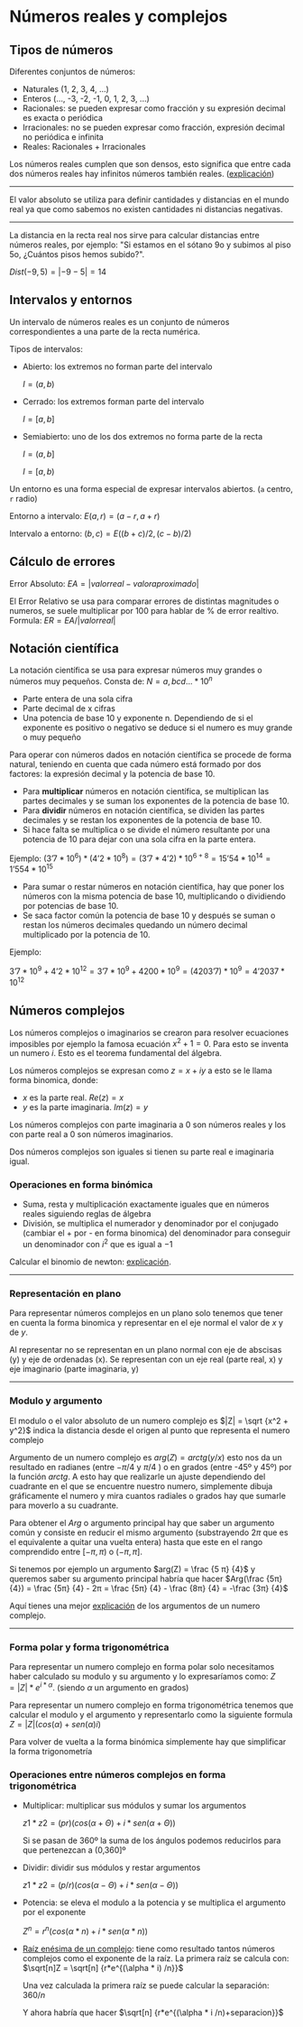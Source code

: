# Números reales y complejos

## Tipos de números

Diferentes conjuntos de números:

- Naturales (1, 2, 3, 4, ...)
- Enteros (..., -3, -2, -1, 0, 1, 2, 3, ...)
- Racionales: se pueden expresar como fracción y su expresión decimal es exacta o periódica
- Irracionales: no se pueden expresar como fracción, expresión decimal no periódica e infinita
- Reales: Racionales + Irracionales

Los números reales cumplen que son densos, esto significa que entre cada dos números reales hay infinitos números también reales. ([explicación](https://www.youtube.com/watch?v=fLzlbgxisUg))

---

El valor absoluto se utiliza para definir cantidades y distancias en el mundo real ya que como sabemos no existen cantidades ni distancias negativas.

---

La distancia en la recta real nos sirve para calcular distancias entre números reales, por ejemplo: "Si estamos en el sótano 9o y subimos al piso 5o, ¿Cuántos pisos hemos subido?". 

$Dist(-9, 5) = | -9 - 5 | = 14$

## Intervalos y entornos

Un intervalo de números reales es un conjunto de números correspondientes a una parte de la recta numérica.

Tipos de intervalos:

- Abierto: los extremos no forman parte del intervalo

  $I = (a, b)$

- Cerrado: los extremos forman parte del intervalo

  $I = [a, b]$

- Semiabierto: uno de los dos extremos no forma parte de la recta

  $I = (a, b]$

  $I = [a, b)$

Un entorno es una forma especial de expresar intervalos abiertos. (`a` centro, `r` radio)

Entorno a intervalo: $E(a, r) = (a-r, a+r)$

Intervalo a entorno: $(b, c) = E((b+c)/2, (c-b)/2)$

## Cálculo de errores

Error Absoluto: $EA = | valor real - valor aproximado |$

El Error Relativo se usa para comparar errores de distintas magnitudes o numeros, se suele multiplicar por 100 para hablar de % de error realtivo. Formula: $ER = EA / |valor real|$

## Notación científica

La notación científica se usa para expresar números muy grandes o números muy pequeños. Consta de: $N = a,bcd... *10^n$

- Parte entera de una sola cifra
- Parte decimal de x cifras
- Una potencia de base 10 y exponente n. Dependiendo de si el exponente es positivo o negativo se deduce si el numero es muy grande o muy pequeño

Para operar con números dados en notación científica se procede de forma natural, teniendo en cuenta que cada número está formado por dos factores: la expresión decimal y la potencia de base 10.

- Para **multiplicar** números en notación científica, se multiplican las partes decimales y se suman
  los exponentes de la potencia de base 10.
- Para **dividir** números en notación científica, se dividen las partes decimales y se restan los
  exponentes de la potencia de base 10.
- Si hace falta se multiplica o se divide el número resultante por una potencia de 10 para dejar
  con una sola cifra en la parte entera.

Ejemplo: $(3’7 * 10^6) * (4’2 * 10^8) = (3’7 * 4’2) * 10^{6+8} = 15’54 * 10^{14} = 1’554 * 10^{15}$

- Para sumar o restar números en notación científica, hay que poner los números con la misma potencia de base 10, multiplicando o dividiendo por potencias de base 10.
- Se saca factor común la potencia de base 10 y después se suman o restan los números decimales quedando un número decimal multiplicado por la potencia de 10.

Ejemplo: 

$3’7*10^9+4’2*10^{12} =3’7*10^9+4200*10^9 =(4203’7)*10^9=4’2037*10^{12}$

## Números complejos

Los números complejos o imaginarios se crearon para resolver ecuaciones imposibles por ejemplo la famosa ecuación $x^2 + 1 = 0$. Para esto se inventa un numero $i$. Esto es el teorema fundamental del álgebra.

Los números complejos se expresan como $z = x + iy$ a esto se le llama forma binomica, donde:

- $x$ es la parte real. $Re(z) = x$
- $y$ es la parte imaginaria. $Im(z) = y$

Los números complejos con parte imaginaria a 0 son números reales y los con parte real a 0 son números imaginarios.

Dos números complejos son iguales si tienen su parte real e imaginaria igual.

### Operaciones en forma binómica

- Suma, resta y multiplicación exactamente iguales que en números reales siguiendo reglas de álgebra
- División, se multiplica el numerador y denominador por el conjugado (cambiar el + por - en forma binomica) del denominador para conseguir un denominador con $i^2$ que es igual a $-1$

Calcular el binomio de newton: [explicación](https://www.youtube.com/watch?v=UUtQCUukD7Q).

---

### Representación en plano

Para representar números complejos en un plano solo tenemos que tener en cuenta la forma binomica y representar en el eje normal el valor de $x$ y de $y$.

Al representar no se representan en un plano normal con eje de abscisas (y) y eje de ordenadas (x). Se representan con un eje real (parte real, x) y eje imaginario (parte imaginaria, y)

---

### Modulo y argumento

El modulo o el valor absoluto de un numero complejo es $|Z| = \sqrt {x^2 + y^2}$ indica la distancia desde el origen al punto que representa el numero complejo

Argumento de un numero complejo es $arg(Z) = arctg(y/x)$ esto nos da un resultado en radianes (entre $-π/4$ y $π/4$ ) o en grados (entre -45º y 45º) por la función $arctg$. A esto hay que realizarle un ajuste dependiendo del cuadrante en el que se encuentre nuestro numero, simplemente dibuja gráficamente el numero y mira cuantos radiales o grados hay que sumarle para moverlo a su cuadrante.

Para obtener el $Arg$ o argumento principal hay que saber un argumento común y consiste en reducir el mismo argumento (substrayendo $2π$ que es el equivalente a quitar una vuelta entera) hasta que este en el rango comprendido entre $[-π, π)$ o $(-π, π]$.

Si tenemos por ejemplo un argumento $arg(Z) = \frac {5 π} {4}$ y queremos saber su argumento principal habría que hacer $Arg(\frac {5π} {4}) = \frac {5π} {4} - 2π = \frac {5π} {4} - \frac {8π} {4} = -\frac {3π} {4}$

Aquí tienes una mejor [explicación](https://m.youtube.com/watch?v=Xrles8Mwk0M) de los argumentos de un numero complejo. 

---

### Forma polar y forma trigonométrica

Para representar un numero complejo en forma polar solo necesitamos haber calculado su modulo y su argumento y lo expresaríamos como: $Z = |Z| * e ^ {i*α}$. (siendo $α$ un argumento en grados)

Para representar un numero complejo en forma trigonométrica tenemos que calcular el modulo y el argumento y representarlo como la siguiente formula $Z = |Z| (cos(α) + sen(α)i)$

Para volver de vuelta a la forma binómica simplemente hay que simplificar la forma trigonometría

### Operaciones entre números complejos en forma trigonométrica

- Multiplicar: multiplicar sus módulos y sumar los argumentos

  $z1 * z2 = (pr)(cos(α+ Θ) + i*sen(α+ Θ))$

  Si se pasan de 360º la suma de los ángulos podemos reducirlos para que pertenezcan a (0,360]º

- Dividir: dividir sus módulos y restar argumentos

  $z1 * z2 = (p/r)(cos(α - Θ) + i*sen(α - Θ))$

- Potencia: se eleva el modulo a la potencia y se multiplica el argumento por el exponente

  $Z^n = r^n (cos(α * n) + i*sen(α * n))$

- [Raíz enésima de un complejo](https://www.youtube.com/watch?v=4RZsTGklX0U): tiene como resultado tantos números complejos como el exponente de la raíz. La primera raíz se calcula con: $\sqrt[n]Z = \sqrt[n] {r*e^{(\alpha * i) /n}}$

  Una vez calculada la primera raíz se puede calcular la separación: $360 / n$

  Y ahora habría que hacer $\sqrt[n] {r*e^{(\alpha * i /n)+separacion}}$